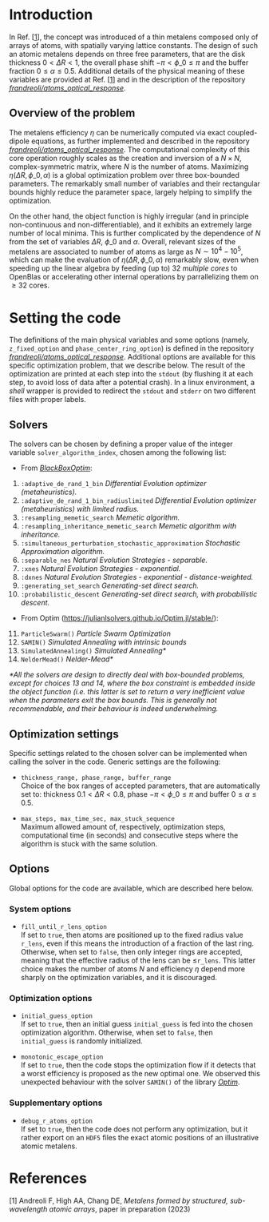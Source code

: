 # Introduction

In Ref. \[[1](#Andreoli2023b)\], the concept was introduced of a thin metalens composed only of arrays of atoms, with spatially varying lattice constants. The design of such an atomic metalens depends on three free parameters, that are the disk thickness $0<\Delta R<1$, the overall phase shift $-\pi<\phi\_0\leq \pi$ and the buffer fraction $0\leq \alpha\leq 0.5$. Additional details of the physical meaning of these variables are provided at Ref. \[[1](#Andreoli2023b)\] and in the description of the repository  [_frandreoli/atoms_optical_response_](https://github.com/frandreoli/atoms_optical_response). 

## Overview of the problem

The metalens efficiency $\eta$ can be numerically computed via exact coupled-dipole equations, as further implemented and described in the repository [_frandreoli/atoms_optical_response_](https://github.com/frandreoli/atoms_optical_response). The computational complexity of this core operation roughly scales as the creation and inversion of a $N\times N$, complex-symmetric matrix, where $N$ is the number of atoms. Maximizing $\eta(\Delta R, \phi\_0, \alpha)$ is a global optimization problem over three box-bounded parameters. The remarkably small number of variables and their rectangular bounds highly reduce the parameter space, largely helping to simplify the optimization. 

On the other hand, the object function is highly irregular (and in principle non-continuous and non-differentiable), and it exhibits an extremely large number of local minima. This is further complicated by the dependence of $N$ from the set of variables $\Delta R$, $\phi\_0$ and $\alpha$. Overall, relevant sizes of the metalens are associated to number of atoms as large as $N\sim 10^4-10^5$, which can make the evaluation of $\eta(\Delta R, \phi\_0, \alpha)$ remarkably slow, even when speeding up the linear algebra by feeding (up to) $32$ _multiple cores_ to OpenBlas or accelerating other internal operations by parrallelizing them on $\geq 32$ cores. 



# Setting the code
The definitions of the main physical variables and some options (namely, `z_fixed_option` and `phase_center_ring_option`) is defined in the repository [_frandreoli/atoms_optical_response_](https://github.com/frandreoli/atoms_optical_response). Additional options are available for this specific optimization problem, that we describe below. The result of the optimization are printed at each step into the `stdout` (by flushing it at each step, to avoid loss of data after a potential crash). In a linux environment, a _shell_ wrapper is provided to redirect the `stdout` and `stderr` on two different files with proper labels.

## Solvers
The solvers can be chosen by defining a proper value of the integer variable `solver_algorithm_index`, chosen among the following list:

- From [_BlackBoxOptim_](https://github.com/robertfeldt/BlackBoxOptim.jl):
1)  `:adaptive_de_rand_1_bin` _Differential Evolution optimizer (metaheuristics)._
2)  `:adaptive_de_rand_1_bin_radiuslimited` _Differential Evolution optimizer (metaheuristics) with limited radius._ 
3)  `:resampling_memetic_search` _Memetic algorithm._
4)  `:resampling_inheritance_memetic_search` _Memetic algorithm with inheritance._
5)  `:simultaneous_perturbation_stochastic_approximation` _Stochastic Approximation algorithm._
6)  `:separable_nes` _Natural Evolution Strategies - separable._
7)  `:xnes` _Natural Evolution Strategies - exponential._
8)  `:dxnes` _Natural Evolution Strategies - exponential - distance-weighted._
9)  `:generating_set_search` _Generating-set direct search._
10) `:probabilistic_descent` _Generating-set direct search, with probabilistic descent._

- From Optim (https://julianlsolvers.github.io/Optim.jl/stable/):
11) `ParticleSwarm()` _Particle Swarm Optimization_
12) `SAMIN()` _Simulated Annealing with intrinsic bounds_
13) `SimulatedAnnealing()` _Simulated Annealing*_
14) `NelderMead()` _Nelder-Mead*_

_*All the solvers are design to directly deal with box-bounded problems, except for choices 13 and 14, where the box constraint is embedded inside the object function (i.e. this latter is set to return a very inefficient value when the parameters exit the box bounds. This is generally not recommendable, and their behaviour is indeed underwhelming._ 

## Optimization settings
Specific settings related to the chosen solver can be implemented when calling the solver in the code. Generic settings are the following:

- `thickness_range, phase_range, buffer_range` \
Choice of the box ranges of accepted parameters, that are automatically set to: thickness $0.1<\Delta R<0.8$, phase $-\pi<\phi\_0\leq \pi$ and buffer $0\leq \alpha\leq 0.5$.

- `max_steps, max_time_sec, max_stuck_sequence` \
Maximum allowed amount of, respectively, optimization steps, computational time (in seconds) and consecutive steps where the algorithm is stuck with the same solution.

## Options
Global options for the code are available, which are described here below.
### System options
- `fill_until_r_lens_option` \
If set to `true`, then atoms are positioned up to the fixed radius value `r_lens`, even if this means the introduction of a fraction of the last ring. Otherwise, when set to `false`, then only integer rings are accepted, meaning that the effective radius of the lens can be $\leq$`r_lens`. This latter choice makes the number of atoms $N$ and efficiency $\eta$ depend more sharply on the optimization variables, and it is discouraged.

### Optimization options
- `initial_guess_option` \
If set to `true`, then an initial guess `initial_guess` is fed into the chosen optimization algorithm. Otherwise, when set to `false`, then `initial_guess` is randomly initialized.

- `monotonic_escape_option` \
If set to `true`, then the code stops the optimization flow if it detects that a worst efficiency is proposed as the new optimal one. We observed this unexpected behaviour with the solver `SAMIN()` of the library [_Optim_](https://github.com/JuliaNLSolvers/Optim.jl).

### Supplementary options
- `debug_r_atoms_option` \
If set to `true`, then the code does not perform any optimization, but it rather export on an `HDF5` files the exact atomic positions of an illustrative atomic metalens.


# References 

<a id="Andreoli2023b">[1]</a> 
Andreoli F, High AA, Chang DE, 
*Metalens formed by structured, sub-wavelength atomic arrays*, 
paper in preparation (2023)
